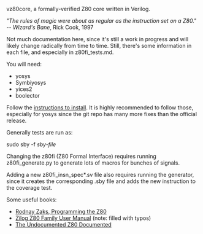 vz80core, a formally-verified Z80 core written in Verilog.

*"The rules of magic were about as regular as the instruction set on a Z80."*<br/>
-- *Wizard's Bane*, Rick Cook, 1997

Not much documentation here, since it's still a work in progress
and will likely change radically from time to time. Still, there's
some information in each file, and especially in z80fi_tests.md.

You will need:
* yosys
* Symbiyosys
* yices2
* boolector

Follow the [instructions to install](https://symbiyosys.readthedocs.io/en/latest/quickstart.html). It is highly recommended to follow those, especially for yosys since the git repo has many more fixes than the official release.

Generally tests are run as:

sudo sby -f *sby-file*

Changing the z80fi (Z80 Formal Interface) requires running
z80fi_generate.py to generate lots of macros for bunches of
signals.

Adding a new z80fi_insn_spec*.sv file also requires running the
generator, since it creates the corresponding .sby file and adds
the new instruction to the coverage test.

Some useful books:

* [Rodnay Zaks, Programming the Z80](https://archive.org/details/Programming_the_Z-80_2nd_Edition_1980_Rodnay_Zaks)
* [Zilog Z80 Family User Manual](https://archive.org/details/Zilog_Z80_Family_user_manual) (note: filled with typos)
* [The Undocumented Z80 Documented](http://datasheets.chipdb.org/Zilog/Z80/z80-documented-0.90.pdf)
